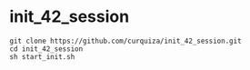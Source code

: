 # init_42_session

```
git clone https://github.com/curquiza/init_42_session.git
cd init_42_session
sh start_init.sh
```
